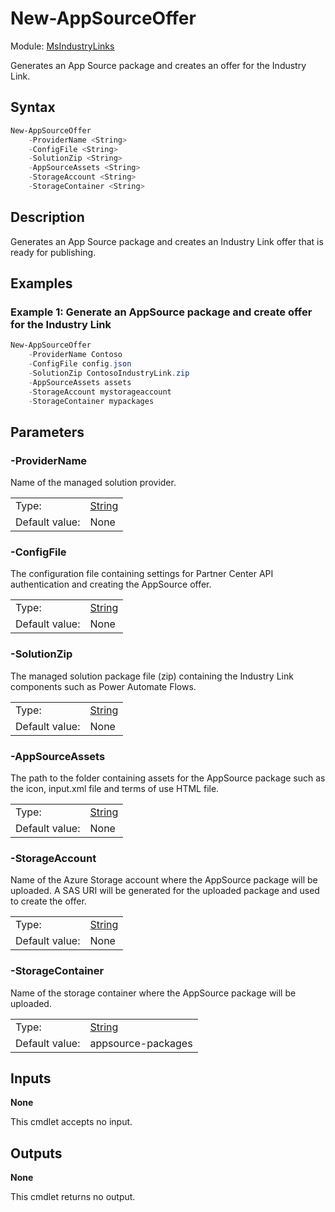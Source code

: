 # New-AppSourceOffer

Module: [MsIndustryLinks](../README.md)

Generates an App Source package and creates an offer for the Industry Link.

## Syntax

```powershell
New-AppSourceOffer
    -ProviderName <String>
    -ConfigFile <String>
    -SolutionZip <String>
    -AppSourceAssets <String>
    -StorageAccount <String>
    -StorageContainer <String>
```

## Description

Generates an App Source package and creates an Industry Link offer that is ready for publishing.

## Examples

### Example 1: Generate an AppSource package and create offer for the Industry Link

```powershell
New-AppSourceOffer
    -ProviderName Contoso
    -ConfigFile config.json
    -SolutionZip ContosoIndustryLink.zip
    -AppSourceAssets assets
    -StorageAccount mystorageaccount
    -StorageContainer mypackages
```

## Parameters

### -ProviderName

Name of the managed solution provider.

|                |                                                                                                                       |
| -------------- | --------------------------------------------------------------------------------------------------------------------- |
| Type:          | [String](https://learn.microsoft.com/en-us/powershell/scripting/lang-spec/chapter-04?view=powershell-7.3#431-strings) |
| Default value: | None                                                                                                                  |

### -ConfigFile

The configuration file containing settings for Partner Center API authentication and creating the AppSource offer.

|                |                                                                                                                       |
| -------------- | --------------------------------------------------------------------------------------------------------------------- |
| Type:          | [String](https://learn.microsoft.com/en-us/powershell/scripting/lang-spec/chapter-04?view=powershell-7.3#431-strings) |
| Default value: | None                                                                                                                  |

### -SolutionZip

The managed solution package file (zip) containing the Industry Link components such as Power Automate Flows.

|                |                                                                                                                       |
| -------------- | --------------------------------------------------------------------------------------------------------------------- |
| Type:          | [String](https://learn.microsoft.com/en-us/powershell/scripting/lang-spec/chapter-04?view=powershell-7.3#431-strings) |
| Default value: | None                                                                                                                  |

### -AppSourceAssets

The path to the folder containing assets for the AppSource package such as the icon, input.xml file and terms of use HTML file.

|                |                                                                                                                       |
| -------------- | --------------------------------------------------------------------------------------------------------------------- |
| Type:          | [String](https://learn.microsoft.com/en-us/powershell/scripting/lang-spec/chapter-04?view=powershell-7.3#431-strings) |
| Default value: | None                                                                                                                  |

### -StorageAccount

Name of the Azure Storage account where the AppSource package will be uploaded. A SAS URI will be generated for the uploaded package and used to create the offer.

|                |                                                                                                                       |
| -------------- | --------------------------------------------------------------------------------------------------------------------- |
| Type:          | [String](https://learn.microsoft.com/en-us/powershell/scripting/lang-spec/chapter-04?view=powershell-7.3#431-strings) |
| Default value: | None                                                                                                                  |

### -StorageContainer

Name of the storage container where the AppSource package will be uploaded.

|                |                                                                                                                       |
| -------------- | --------------------------------------------------------------------------------------------------------------------- |
| Type:          | [String](https://learn.microsoft.com/en-us/powershell/scripting/lang-spec/chapter-04?view=powershell-7.3#431-strings) |
| Default value: | appsource-packages                                                                                                    |

## Inputs

**None**

This cmdlet accepts no input.

## Outputs

**None**

This cmdlet returns no output.
